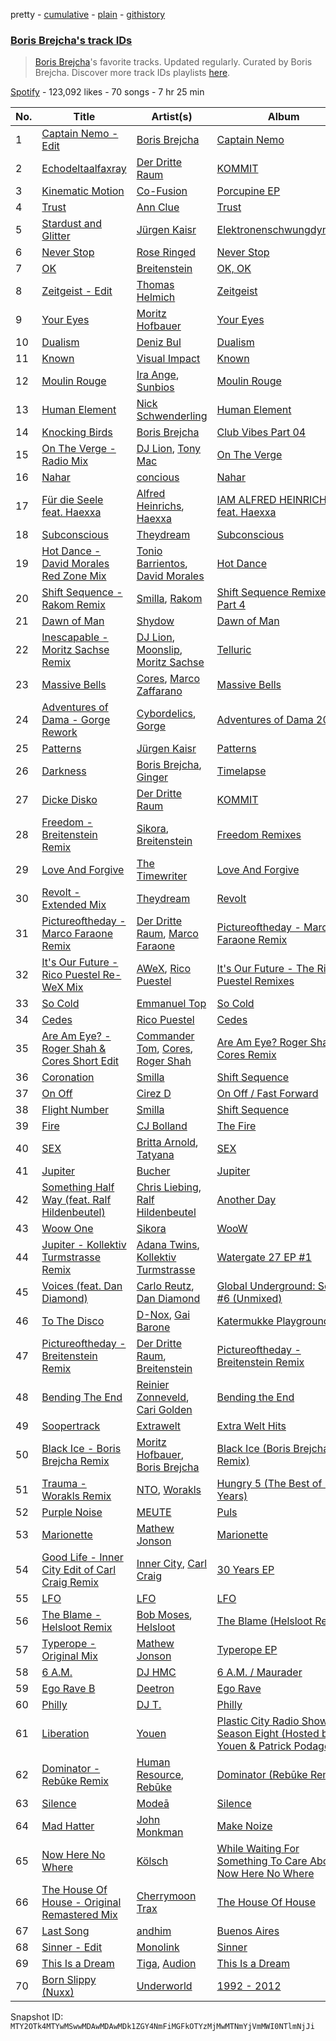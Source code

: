 pretty - [cumulative](/playlists/cumulative/37i9dQZF1DWXjs5HmaJqaY.md) - [plain](/playlists/plain/37i9dQZF1DWXjs5HmaJqaY) - [githistory](https://github.githistory.xyz/mackorone/spotify-playlist-archive/blob/main/playlists/plain/37i9dQZF1DWXjs5HmaJqaY)

### [Boris Brejcha's track IDs](https://open.spotify.com/playlist/37i9dQZF1DWXjs5HmaJqaY)

> <a href="spotify:artist:6caPJFLv1wesmM7gwK1ACy">Boris Brejcha</a>'s favorite tracks\. Updated regularly\. Curated by Boris Brejcha\. Discover more track IDs playlists <a href="spotify:genre:track\_id">here</a>.

[Spotify](https://open.spotify.com/user/spotify) - 123,092 likes - 70 songs - 7 hr 25 min

| No. | Title | Artist(s) | Album | Length |
|---|---|---|---|---|
| 1 | [Captain Nemo \- Edit](https://open.spotify.com/track/0vwwoC3JkR0Cinl4i3DqU6) | [Boris Brejcha](https://open.spotify.com/artist/6caPJFLv1wesmM7gwK1ACy) | [Captain Nemo](https://open.spotify.com/album/7cfkSlQnFIzK5T5ZT8Q1mu) | 4:03 |
| 2 | [Echodeltaalfaxray](https://open.spotify.com/track/4dDCPZhr8fCiCIMKEXZYnk) | [Der Dritte Raum](https://open.spotify.com/artist/5RZGHff3PE1rPUKOpDIqaO) | [KOMMIT](https://open.spotify.com/album/3jjmGtJT3ZHFV272azCeYl) | 7:20 |
| 3 | [Kinematic Motion](https://open.spotify.com/track/4rUhhO3Ztf1Ij9gjumbz8W) | [Co\-Fusion](https://open.spotify.com/artist/54lOUDySWQlDC4tb81wjDT) | [Porcupine EP](https://open.spotify.com/album/06OzwkhkR0MPA4mT2SUdBD) | 7:45 |
| 4 | [Trust](https://open.spotify.com/track/3iFMV4VhTXINenfrLNWAiy) | [Ann Clue](https://open.spotify.com/artist/5fasubnSIOTRYlIZA17ong) | [Trust](https://open.spotify.com/album/3Hm5FFYt2DLjqWDFR3acCB) | 4:55 |
| 5 | [Stardust and Glitter](https://open.spotify.com/track/6TEAfm3Hh7JYNDHHj6MKHn) | [Jürgen Kaisr](https://open.spotify.com/artist/6hzeX2ERTNIeQ3QolZk8sW) | [Elektronenschwungdynamik](https://open.spotify.com/album/7DLN31hXu37rDh3EuksFME) | 6:42 |
| 6 | [Never Stop](https://open.spotify.com/track/7tM5oIOzdcgxCS7mY4wqBh) | [Rose Ringed](https://open.spotify.com/artist/1KML3dPprByep3tRnYSJDj) | [Never Stop](https://open.spotify.com/album/7q7ywDcSsx8TtcUJ56Irw5) | 7:23 |
| 7 | [OK](https://open.spotify.com/track/6FaOYioHDoL3Tt1c1Zn9EZ) | [Breitenstein](https://open.spotify.com/artist/1ksDKTQ1DzaLdpVeM6bZcs) | [OK, OK](https://open.spotify.com/album/0TERygqKJpDLNi8zwfyCzZ) | 5:46 |
| 8 | [Zeitgeist \- Edit](https://open.spotify.com/track/7DAaK0FTmMhFHPdaxaNxew) | [Thomas Helmich](https://open.spotify.com/artist/5TK5jKewjDuQuXXRAguEml) | [Zeitgeist](https://open.spotify.com/album/6opqQmqgQs8UNLeCQlSMPS) | 2:35 |
| 9 | [Your Eyes](https://open.spotify.com/track/1CAaDJOqduOgx6CwazkMBH) | [Moritz Hofbauer](https://open.spotify.com/artist/6PIxyj355iDhl3wQSsHXPE) | [Your Eyes](https://open.spotify.com/album/1CuL8wEn70rVlgsRz6AuQC) | 3:52 |
| 10 | [Dualism](https://open.spotify.com/track/5BOR3weDfPrKSU01sHiaY9) | [Deniz Bul](https://open.spotify.com/artist/4H267HByup3kdzVdYLhp21) | [Dualism](https://open.spotify.com/album/0pQ00YF0S5Xj68eJlWxwAN) | 3:56 |
| 11 | [Known](https://open.spotify.com/track/7HifJr6sXlPCtnfPnMC0Rg) | [Visual Impact](https://open.spotify.com/artist/4x6uqIBNtjpOK15euwKiVI) | [Known](https://open.spotify.com/album/2xnS4KlBwyc8sYKPJ5kmpk) | 4:26 |
| 12 | [Moulin Rouge](https://open.spotify.com/track/3HVuI6V6SO1kycXAPF4Ti6) | [Ira Ange](https://open.spotify.com/artist/647KkEJP83yUnc4oft2pPg), [Sunbios](https://open.spotify.com/artist/469Qwvynp9B15LJAEwouDk) | [Moulin Rouge](https://open.spotify.com/album/2so5MifEWb91gnz2YtQysq) | 6:23 |
| 13 | [Human Element](https://open.spotify.com/track/0u2k5ZReAHv0Et3Gu8jqdn) | [Nick Schwenderling](https://open.spotify.com/artist/2mOiGq7ipaUIYqUJSLj3X6) | [Human Element](https://open.spotify.com/album/77sbAXerqRqJe1GqJYHlAx) | 3:04 |
| 14 | [Knocking Birds](https://open.spotify.com/track/13ITRaPyITlYNAuJHYG6H0) | [Boris Brejcha](https://open.spotify.com/artist/6caPJFLv1wesmM7gwK1ACy) | [Club Vibes Part 04](https://open.spotify.com/album/1a1VIF72alzsXubcQWH0QS) | 7:12 |
| 15 | [On The Verge \- Radio Mix](https://open.spotify.com/track/4zsjBsKQEJhD0VivNDDXCq) | [DJ Lion](https://open.spotify.com/artist/0ZwTI7HIWqX7mz1KwdZSoq), [Tony Mac](https://open.spotify.com/artist/4WO5mje9DtK4ACbNOMvbb4) | [On The Verge](https://open.spotify.com/album/2ItxgDNKdIqCuTDiDPr6ip) | 3:23 |
| 16 | [Nahar](https://open.spotify.com/track/6Mr9RKIgliPnqBUDGeLUOg) | [concious](https://open.spotify.com/artist/7AZKqpYQSQoUoylF3cIJ37) | [Nahar](https://open.spotify.com/album/49UofVTgrdjTpAW931oCix) | 3:28 |
| 17 | [Für die Seele feat\. Haexxa](https://open.spotify.com/track/2fKUMYknbSWF7WOKwMQUZE) | [Alfred Heinrichs](https://open.spotify.com/artist/6kzCLJOC7MU8mAbhIJNpIo), [Haexxa](https://open.spotify.com/artist/0GY1LiRaEjFG0n8rP8wvrC) | [IAM ALFRED HEINRICHS feat\. Haexxa](https://open.spotify.com/album/1Cr9a95UD5guifadqpth5N) | 5:59 |
| 18 | [Subconscious](https://open.spotify.com/track/5R8PgzKg69PUSLxb2CDgzT) | [Theydream](https://open.spotify.com/artist/5dNuHnFp9DGGOxoQx1WB5v) | [Subconscious](https://open.spotify.com/album/5GuHgCcoVrDmGYnpPprN0S) | 5:39 |
| 19 | [Hot Dance \- David Morales Red Zone Mix](https://open.spotify.com/track/43yw8iDqEh75DUvk8pwXWz) | [Tonio Barrientos](https://open.spotify.com/artist/6cAYKNgOgxeidrYARoVttL), [David Morales](https://open.spotify.com/artist/6CwQfN34JdGHfo0A752Lts) | [Hot Dance](https://open.spotify.com/album/5yMkfxICTfooagFb48dMUX) | 5:18 |
| 20 | [Shift Sequence \- Rakom Remix](https://open.spotify.com/track/0rfFvNRcfEYdOCdxL6F2bz) | [Smilla](https://open.spotify.com/artist/4GNUAjOnCWs0kuq2ikLBVK), [Rakom](https://open.spotify.com/artist/1qWaLzAetDFCQpQWUSGMjr) | [Shift Sequence Remixes Part 4](https://open.spotify.com/album/6jj2HwPNT9aeeydW2x0fTo) | 7:04 |
| 21 | [Dawn of Man](https://open.spotify.com/track/1eKXY9F9BZzDHraaFCajoh) | [Shydow](https://open.spotify.com/artist/7MctCeJARCIyIfzE1RGFV9) | [Dawn of Man](https://open.spotify.com/album/6ygNkqCX4Ud8CwRtzf700V) | 6:17 |
| 22 | [Inescapable \- Moritz Sachse Remix](https://open.spotify.com/track/2wb3Sf2Py8y4Ak05f8b7ka) | [DJ Lion](https://open.spotify.com/artist/0ZwTI7HIWqX7mz1KwdZSoq), [Moonslip](https://open.spotify.com/artist/12z16EX06TdZpzkwOte7eg), [Moritz Sachse](https://open.spotify.com/artist/2yPFNVTKTqKeIn3leJpeq3) | [Telluric](https://open.spotify.com/album/76Nl2NpAkxHJrKUH2Jb7DJ) | 6:23 |
| 23 | [Massive Bells](https://open.spotify.com/track/7w8M9HRuLI36enKabMRdzD) | [Cores](https://open.spotify.com/artist/7cPTd41SGeifvTvz4DmK9M), [Marco Zaffarano](https://open.spotify.com/artist/52bAOymZ9bKSEuyiNMLXjY) | [Massive Bells](https://open.spotify.com/album/5cqpAi3BPkcNuUWbRzsgoT) | 3:48 |
| 24 | [Adventures of Dama \- Gorge Rework](https://open.spotify.com/track/2IhAnVqvBv2JWvMsh3zPES) | [Cybordelics](https://open.spotify.com/artist/6oA7ZIJ36hYM0DnXndMlII), [Gorge](https://open.spotify.com/artist/6Y3FCZA50anf3ukg9O7ZLq) | [Adventures of Dama 2022](https://open.spotify.com/album/4nZ4TdGq90n6M6CW0a7oG8) | 8:09 |
| 25 | [Patterns](https://open.spotify.com/track/1Wrgevw8ryE5ygjDBa9f10) | [Jürgen Kaisr](https://open.spotify.com/artist/6hzeX2ERTNIeQ3QolZk8sW) | [Patterns](https://open.spotify.com/album/2UxYojBKGpTT9IKmKL130T) | 7:48 |
| 26 | [Darkness](https://open.spotify.com/track/65YXrDsZER1jlPAqFS9GDH) | [Boris Brejcha](https://open.spotify.com/artist/6caPJFLv1wesmM7gwK1ACy), [Ginger](https://open.spotify.com/artist/5b0sKzG9NeO7OjbZJ61ZBN) | [Timelapse](https://open.spotify.com/album/0nAbT1dKYuAMJrME1nmfKy) | 7:58 |
| 27 | [Dicke Disko](https://open.spotify.com/track/7F6T8NsGPnQn8GdYRkTblw) | [Der Dritte Raum](https://open.spotify.com/artist/5RZGHff3PE1rPUKOpDIqaO) | [KOMMIT](https://open.spotify.com/album/3jjmGtJT3ZHFV272azCeYl) | 6:36 |
| 28 | [Freedom \- Breitenstein Remix](https://open.spotify.com/track/4vl5XHDOzZfFSxh5kFC7A7) | [Sikora](https://open.spotify.com/artist/4cKdwlnRYAkd3MFwN4AJvj), [Breitenstein](https://open.spotify.com/artist/1ksDKTQ1DzaLdpVeM6bZcs) | [Freedom Remixes](https://open.spotify.com/album/0mvihIyrSPWeVF7zCpJPtv) | 7:02 |
| 29 | [Love And Forgive](https://open.spotify.com/track/6Qy9lpJM7rvPJ6edx9gYbI) | [The Timewriter](https://open.spotify.com/artist/4aBd3jIK7ZGYMzV8CkL6rr) | [Love And Forgive](https://open.spotify.com/album/03SCD6AOiVJEeA6GkvfY2N) | 4:50 |
| 30 | [Revolt \- Extended Mix](https://open.spotify.com/track/5UAjSVD66PU0VJVDjf0wzj) | [Theydream](https://open.spotify.com/artist/5dNuHnFp9DGGOxoQx1WB5v) | [Revolt](https://open.spotify.com/album/7h5XiTCsy80QsqI0oVDdkT) | 6:29 |
| 31 | [Pictureoftheday \- Marco Faraone Remix](https://open.spotify.com/track/4VxbQKewmC9zm1qYDVx64W) | [Der Dritte Raum](https://open.spotify.com/artist/5RZGHff3PE1rPUKOpDIqaO), [Marco Faraone](https://open.spotify.com/artist/00IUMN7pWAU2jYWcdOt5c3) | [Pictureoftheday \- Marco Faraone Remix](https://open.spotify.com/album/4BtmVqZMhKF4qqo7lpIUAv) | 7:14 |
| 32 | [It's Our Future \- Rico Puestel Re\-WeX Mix](https://open.spotify.com/track/7mYCPswhMcmhsEzQ7L4pii) | [AWeX](https://open.spotify.com/artist/4ER5Hmm4cR41UYuyJuPwDP), [Rico Puestel](https://open.spotify.com/artist/6onCOduLbP6KH26LqSRV69) | [It's Our Future \- The Rico Puestel Remixes](https://open.spotify.com/album/7MIZ7x31D9tsW8foA4dBlJ) | 6:39 |
| 33 | [So Cold](https://open.spotify.com/track/3wxiYRkslAAy8XtjvZTIxy) | [Emmanuel Top](https://open.spotify.com/artist/5y8522WHbYqJVt1jSwNSfA) | [So Cold](https://open.spotify.com/album/2OG9njNHJha0rvltAhAX4N) | 7:21 |
| 34 | [Cedes](https://open.spotify.com/track/3gCqPq2W4Soe7v8QTor0mN) | [Rico Puestel](https://open.spotify.com/artist/6onCOduLbP6KH26LqSRV69) | [Cedes](https://open.spotify.com/album/7vqjuCQYlcv1LRMqNmXJxl) | 6:36 |
| 35 | [Are Am Eye? \- Roger Shah & Cores Short Edit](https://open.spotify.com/track/6SoOlvrcw4GhmQoq9araKD) | [Commander Tom](https://open.spotify.com/artist/1mlDy7thi2GGZ5ybFxjnmd), [Cores](https://open.spotify.com/artist/7cPTd41SGeifvTvz4DmK9M), [Roger Shah](https://open.spotify.com/artist/3dAnWbqTzCOK1jdiK2v3gI) | [Are Am Eye? Roger Shah & Cores Remix](https://open.spotify.com/album/1sdYiS8ZuS0NmT6o9uyezT) | 3:32 |
| 36 | [Coronation](https://open.spotify.com/track/5rKd7CRzESI68mH6eWmmTp) | [Smilla](https://open.spotify.com/artist/4GNUAjOnCWs0kuq2ikLBVK) | [Shift Sequence](https://open.spotify.com/album/4MeMM1mQNBMUlrJtDV8WXn) | 5:37 |
| 37 | [On Off](https://open.spotify.com/track/4scUsV40AYlpiXCb4s7UnN) | [Cirez D](https://open.spotify.com/artist/31f4Ougr0lpsDrxigwV3TB) | [On Off / Fast Forward](https://open.spotify.com/album/4FfB3ih0ergiHNHpSxzJR9) | 9:07 |
| 38 | [Flight Number](https://open.spotify.com/track/5Ek7y6nNqZaQaC8s005K5O) | [Smilla](https://open.spotify.com/artist/4GNUAjOnCWs0kuq2ikLBVK) | [Shift Sequence](https://open.spotify.com/album/4MeMM1mQNBMUlrJtDV8WXn) | 5:56 |
| 39 | [Fire](https://open.spotify.com/track/02xvpUN3o4BegUDrfqv5ao) | [CJ Bolland](https://open.spotify.com/artist/51OKtNtm24ALAjAHBMiFng) | [The Fire](https://open.spotify.com/album/3Fe4a70NPiblcAadRnUXcv) | 4:25 |
| 40 | [SEX](https://open.spotify.com/track/72BS1ZITFhGIuc2sglMwYs) | [Britta Arnold](https://open.spotify.com/artist/7JpBTUqubY86KynSJr28RN), [Tatyana](https://open.spotify.com/artist/6x14uYJLkzbmHhwewSkmz2) | [SEX](https://open.spotify.com/album/3MvKaCc5pZCi7PrNt1S2Zd) | 5:04 |
| 41 | [Jupiter](https://open.spotify.com/track/57szAdxfyg37GXI3t4ECgr) | [Bucher](https://open.spotify.com/artist/4aKnbbm21oXzvP2LYvLvq7) | [Jupiter](https://open.spotify.com/album/2bNG8S7nPGtCWAYVLnDh6m) | 7:49 |
| 42 | [Something Half Way \(feat\. Ralf Hildenbeutel\)](https://open.spotify.com/track/4SKkLIyC381iLFbjt0dIWM) | [Chris Liebing](https://open.spotify.com/artist/21444lX8gpmOX36icLmbFI), [Ralf Hildenbeutel](https://open.spotify.com/artist/1cpiae3VUqBtLzkOSwycrf) | [Another Day](https://open.spotify.com/album/0vrJ2GjVQ9lavv0u74PHJn) | 5:15 |
| 43 | [Woow One](https://open.spotify.com/track/2zQJxkF4ikrCpUIVAMDgsu) | [Sikora](https://open.spotify.com/artist/4cKdwlnRYAkd3MFwN4AJvj) | [WooW](https://open.spotify.com/album/4a7p2hB9yRUQHpyinOhVeV) | 5:49 |
| 44 | [Jupiter \- Kollektiv Turmstrasse Remix](https://open.spotify.com/track/7lqdOVhUoKnjRyjipj4Z9k) | [Adana Twins](https://open.spotify.com/artist/2JnkjHtuUjz83gkEx8QMS4), [Kollektiv Turmstrasse](https://open.spotify.com/artist/1oXiuCd5F0DcnmXH5KaM6N) | [Watergate 27 EP \#1](https://open.spotify.com/album/0ZD1D7rbIEFtfkzyZouLtp) | 8:20 |
| 45 | [Voices \(feat\. Dan Diamond\)](https://open.spotify.com/track/1rzg4NUtl1hbo08uqWtAO4) | [Carlo Reutz](https://open.spotify.com/artist/58zpCe706KHkMTIGCC4HSq), [Dan Diamond](https://open.spotify.com/artist/2MXl3PpdGGUqQNgfboIImS) | [Global Underground: Select \#6 \(Unmixed\)](https://open.spotify.com/album/73RcWGhmonTvHLdN5iuVwn) | 7:19 |
| 46 | [To The Disco](https://open.spotify.com/track/2EsImRV5hldowTEVn7ll7h) | [D\-Nox](https://open.spotify.com/artist/1TqcQwnBqloJrKkGs4l4LT), [Gai Barone](https://open.spotify.com/artist/6ITKskiAcS4w9egVKClT7e) | [Katermukke Playground XI](https://open.spotify.com/album/3AEn2yhRRCVW3CqzBrke8k) | 7:12 |
| 47 | [Pictureoftheday \- Breitenstein Remix](https://open.spotify.com/track/7FwnbicTkdRzrzwWc8hkHp) | [Der Dritte Raum](https://open.spotify.com/artist/5RZGHff3PE1rPUKOpDIqaO), [Breitenstein](https://open.spotify.com/artist/1ksDKTQ1DzaLdpVeM6bZcs) | [Pictureoftheday \- Breitenstein Remix](https://open.spotify.com/album/6du7BevPmXnj3oHFwiwD6f) | 8:19 |
| 48 | [Bending The End](https://open.spotify.com/track/78Bj94zrq8DgvjcZffBNS7) | [Reinier Zonneveld](https://open.spotify.com/artist/21A7bhIL1m6CNZn8y57PIZ), [Cari Golden](https://open.spotify.com/artist/3M2wBPMgou1UoOONLwqgVp) | [Bending the End](https://open.spotify.com/album/07SvgpFWSvAEreX8Zq3GqX) | 7:47 |
| 49 | [Soopertrack](https://open.spotify.com/track/0tZFL2LU8XSThRttMJif6Q) | [Extrawelt](https://open.spotify.com/artist/3VRvi42U8SsiT4YKP5LNCB) | [Extra Welt Hits](https://open.spotify.com/album/3XKvUkeeuxTcKAKBrzR4lE) | 8:02 |
| 50 | [Black Ice \- Boris Brejcha Remix](https://open.spotify.com/track/4oKpdNCActjFU2kDbY3iLi) | [Moritz Hofbauer](https://open.spotify.com/artist/6PIxyj355iDhl3wQSsHXPE), [Boris Brejcha](https://open.spotify.com/artist/6caPJFLv1wesmM7gwK1ACy) | [Black Ice \(Boris Brejcha Remix\)](https://open.spotify.com/album/75COllS7axLZDroQCGWCFb) | 8:23 |
| 51 | [Trauma \- Worakls Remix](https://open.spotify.com/track/1uXUZfJykefWuwj9VtyxIq) | [NTO](https://open.spotify.com/artist/7ry8L53T4oJtSIogGYuioq), [Worakls](https://open.spotify.com/artist/5RPzPJCg4ER1LzQkorZ31p) | [Hungry 5 \(The Best of 5 Years\)](https://open.spotify.com/album/6cjXNVPvBuQdrCbllisAbD) | 10:00 |
| 52 | [Purple Noise](https://open.spotify.com/track/0PkwtUYZiNpGtbkVYZkvMZ) | [MEUTE](https://open.spotify.com/artist/1z5xbcOeFRQXBVDpvRPh8H) | [Puls](https://open.spotify.com/album/5x7HlzUrvG4KxSrGjDEcBO) | 5:22 |
| 53 | [Marionette](https://open.spotify.com/track/0LG0XwV3KdCgHsGrqN1u4u) | [Mathew Jonson](https://open.spotify.com/artist/6PTy8QkZxHr7Thp8SPYE71) | [Marionette](https://open.spotify.com/album/4jB9tDebyvYZHEhfAnYV8E) | 11:22 |
| 54 | [Good Life \- Inner City Edit of Carl Craig Remix](https://open.spotify.com/track/5oHZkmXPUVU9nX0b9xW2iL) | [Inner City](https://open.spotify.com/artist/0vUJ3QLN3MlRfjOc2LjGWp), [Carl Craig](https://open.spotify.com/artist/17dbJyUCrxh4I7iyUrjaHU) | [30 Years EP](https://open.spotify.com/album/7H8d96hgtZ7Q44M5ZtJMhZ) | 3:15 |
| 55 | [LFO](https://open.spotify.com/track/0BELfOcufjLMZkfPu2p7K5) | [LFO](https://open.spotify.com/artist/2M0T4a1pkOC5nifN9W6e9e) | [LFO](https://open.spotify.com/album/7a2ja1S9hGEDBTO91uoj6n) | 5:19 |
| 56 | [The Blame \- Helsloot Remix](https://open.spotify.com/track/4HiowIhpREOxQ3reSVLQ8n) | [Bob Moses](https://open.spotify.com/artist/6LHsnRBUYhFyt01PdKXAF5), [Helsloot](https://open.spotify.com/artist/6dC41opH96WjFwWhhAxBsS) | [The Blame \(Helsloot Remix\)](https://open.spotify.com/album/6CER3OrpXoQlZxr9rAiGNj) | 6:44 |
| 57 | [Typerope \- Original Mix](https://open.spotify.com/track/6EEcPi3jwGYlG7BdMlnf42) | [Mathew Jonson](https://open.spotify.com/artist/6PTy8QkZxHr7Thp8SPYE71) | [Typerope EP](https://open.spotify.com/album/7GeBsbuHAU7CfzNmCMaotz) | 8:10 |
| 58 | [6 A.M.](https://open.spotify.com/track/4oiMLvhZYMov0BjrTU2jyK) | [DJ HMC](https://open.spotify.com/artist/3LpUervcOFfZjMgeXIabZN) | [6 A.M\. / Maurader](https://open.spotify.com/album/7p5TSQFCw8yYPI2FqjE98d) | 5:19 |
| 59 | [Ego Rave B](https://open.spotify.com/track/1PhMiQKoYQr0jX0XZbh3sb) | [Deetron](https://open.spotify.com/artist/0d4nL4lAEkHJIqLZSHBuav) | [Ego Rave](https://open.spotify.com/album/1FZjqtGarKJCB38L042Vdw) | 6:42 |
| 60 | [Philly](https://open.spotify.com/track/1yjHf4kssDAt3AsJVzIx1w) | [DJ T.](https://open.spotify.com/artist/3gkLqGRDA19txXCSKXq6Gx) | [Philly](https://open.spotify.com/album/1tNdETUVwKwr0Ur02zAEm4) | 8:15 |
| 61 | [Liberation](https://open.spotify.com/track/4GqKpBcN60ozJc1r1rSkxT) | [Youen](https://open.spotify.com/artist/6Z530sfX5CGmUXV3VKRfHO) | [Plastic City Radio Show Season Eight \(Hosted by Youen & Patrick Podage\)](https://open.spotify.com/album/7zriMCKAlPVXZtZdTQgv9l) | 7:26 |
| 62 | [Dominator \- Rebūke Remix](https://open.spotify.com/track/6cKvyvg3sMnyZZsi8tgXMP) | [Human Resource](https://open.spotify.com/artist/28LgRKFEN8GXeORbdViP7t), [Rebūke](https://open.spotify.com/artist/113reBz1jA6rVxbXl55mlj) | [Dominator \(Rebūke Remix\)](https://open.spotify.com/album/7n6n1dLOtrxPa3HV29b1Vr) | 3:59 |
| 63 | [Silence](https://open.spotify.com/track/0Zir3bjDg1G2GYI0ODkE6C) | [Modeā](https://open.spotify.com/artist/6dsy10LVNALrvHyVEadrsJ) | [Silence](https://open.spotify.com/album/0btwONgCRI9Hu05O2vXsrE) | 8:11 |
| 64 | [Mad Hatter](https://open.spotify.com/track/1nDoesWvttKVaXzQqOEemh) | [John Monkman](https://open.spotify.com/artist/61wk5KcJO2a9mZFzkmOe0f) | [Make Noize](https://open.spotify.com/album/61HNZs91hJFkariSZTulnH) | 6:22 |
| 65 | [Now Here No Where](https://open.spotify.com/track/6RghttTzB1OsbSEDuNfvSW) | [Kölsch](https://open.spotify.com/artist/2D9Oe8R9UhbMvFAsMJpXj0) | [While Waiting For Something To Care About / Now Here No Where](https://open.spotify.com/album/0CNv7rjS4MtaFWrCUtgDaU) | 5:46 |
| 66 | [The House Of House \- Original Remastered Mix](https://open.spotify.com/track/1afHl4iHfqeQ5U0vnWYRCh) | [Cherrymoon Trax](https://open.spotify.com/artist/61LAVgfVbkRLgNHEDveOyh) | [The House Of House](https://open.spotify.com/album/6wz1BxyLMqtnziouqFnFtp) | 7:35 |
| 67 | [Last Song](https://open.spotify.com/track/0FH3BmyADV6h7UzaVx2I4k) | [andhim](https://open.spotify.com/artist/6XJeFzmI6vrWyHcdB7EImP) | [Buenos Aires](https://open.spotify.com/album/2uMcxU5GmZR8D9Fg0O324C) | 7:42 |
| 68 | [Sinner \- Edit](https://open.spotify.com/track/35t7T8LuKoCrjjAu0niN7M) | [Monolink](https://open.spotify.com/artist/2I4hRNCYkPKJQlkoEZKjYx) | [Sinner](https://open.spotify.com/album/4AG9M2nwdpNWi365BGaGu8) | 4:15 |
| 69 | [This Is a Dream](https://open.spotify.com/track/7AfMHMKIg9MKMN7rePjukN) | [Tiga](https://open.spotify.com/artist/5l9wiTZVfqQTfMDOt0HtwC), [Audion](https://open.spotify.com/artist/1ygSVTF0A998n2Z3nmLei8) | [This Is a Dream](https://open.spotify.com/album/5KpV9ITrp6tRkR1Qp9DEaM) | 8:31 |
| 70 | [Born Slippy \(Nuxx\)](https://open.spotify.com/track/7xQYVjs4wZNdCwO0EeAWMC) | [Underworld](https://open.spotify.com/artist/1PXHzxRDiLnjqNrRn2Xbsa) | [1992 \- 2012](https://open.spotify.com/album/68wdXsJmyuDfbozV2rDjXq) | 7:36 |

Snapshot ID: `MTY2OTk4MTYwMSwwMDAwMDAwMDk1ZGY4NmFiMGFkOTYzMjMwMTNmYjVmMWI0NTlmNjJi`
